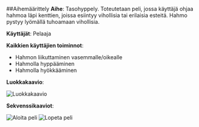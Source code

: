 ##Aihemäärittely
**Aihe**: Tasohyppely. Toteutetaan peli, jossa käyttäjä ohjaa  hahmoa läpi kenttien, joissa esiintyy vihollisia tai erilaisia esteitä. Hahmo pystyy lyömällä tuhoamaan vihollisia.

**Käyttäjät**: Pelaaja

**Kaikkien käyttäjien toiminnot**: 
- Hahmon liikuttaminen vasemmalle/oikealle
- Hahmolla hyppääminen
- Hahmolla hyökkääminen


**Luokkakaavio**:

![Luokkakaavio](https://yuml.me/4ae4dd4b)

**Sekvenssikaaviot**:

![Aloita peli](http://i.imgur.com/Eh6oIF4.png)
![Lopeta peli](http://i.imgur.com/7xIzI6R.png)


